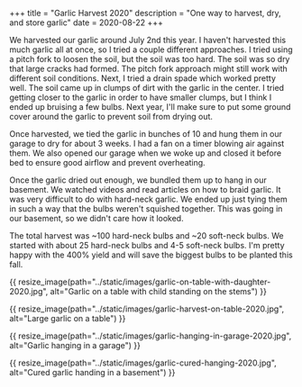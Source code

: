 +++
title = "Garlic Harvest 2020"
description = "One way to harvest, dry, and store garlic"
date = 2020-08-22
+++

We harvested our garlic around July 2nd this year.  I haven't harvested this much garlic all at once, so I tried a couple 
different approaches. I tried using a pitch fork to loosen the soil, but the soil was too hard.  The soil was so dry that large cracks had formed.  The pitch fork approach might still work with different soil conditions.  Next, I tried a drain spade which worked pretty well.  The
soil came up in clumps of dirt with the garlic in the center. I tried getting closer 
to the garlic in order to have smaller clumps, but I think I ended up bruising a few bulbs.  Next year, I'll 
make sure to put some ground cover around the garlic to prevent soil from drying out.

Once harvested, we tied the garlic in bunches of 10 and hung them in our garage to dry for about 3 weeks.  I had a 
fan on a timer blowing air against them.  We also opened our garage when we woke up and closed it before bed to ensure 
good airflow and prevent overheating.

Once the garlic dried out enough, we bundled them up to hang in our basement. We watched videos and read articles on
how to braid garlic.  It was very difficult to do with hard-neck garlic.  We ended up just tying them in such a way 
that the bulbs weren't squished together.  This was going in our basement, so we didn't care how it looked.

The total harvest was ~100 hard-neck bulbs and ~20 soft-neck bulbs.  We started with about 25 hard-neck bulbs and 4-5 
soft-neck bulbs.  I'm pretty happy with the 400% yield and will save the biggest bulbs to be planted this fall.

{{ resize_image(path="../static/images/garlic-on-table-with-daughter-2020.jpg", alt="Garlic on a table with child standing on the stems") }}

{{ resize_image(path="../static/images/garlic-harvest-on-table-2020.jpg", alt="Large garlic on a table") }}

{{ resize_image(path="../static/images/garlic-hanging-in-garage-2020.jpg", alt="Garlic hanging in a garage") }}

{{ resize_image(path="../static/images/garlic-cured-hanging-2020.jpg", alt="Cured garlic handing in a basement") }}  

